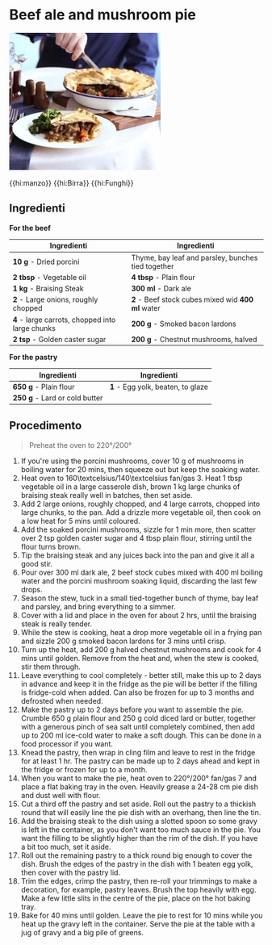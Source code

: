 # Beef ale and mushroom pie

![](img/Beef-ale-and-mushroom-pie.webp)

{{hi:manzo}}
{{hi:Birra}}
{{hi:Funghi}}

## Ingredienti

**For the beef**

| Ingredienti                  | Ingredienti             |
| ---------------------------- | ----------------------- |
| **10 g** - Dried porcini | Thyme, bay leaf and parsley, bunches tied together |
| **2 tbsp** - Vegetable oil | **4 tbsp** - Plain flour |
| **1 kg** - Braising Steak | **300 ml** - Dark ale |
| **2** - Large onions, roughly chopped | **2** - Beef stock cubes mixed wid **400 ml** water |
| **4** - large carrots, chopped into large chunks | **200 g** - Smoked bacon lardons |
| **2 tsp** - Golden caster sugar | **200 g** - Chestnut mushrooms, halved |

**For the pastry**

| Ingredienti                  | Ingredienti             |
| ---------------------------- | ----------------------- |
| **650 g** - Plain flour | **1** - Egg yolk, beaten, to glaze |
| **250 g** - Lard or cold butter | |

## Procedimento

> Preheat the oven to 220°/200°

1. If you're using the porcini mushrooms, cover 10 g of mushrooms in boiling water for 20 mins, then squeeze out but keep the soaking water.
1. Heat oven to 160\textcelsius/140\textcelsius fan/gas 3. Heat 1 tbsp vegetable oil in a large casserole dish, brown 1 kg large chunks of braising steak really well in batches, then set aside.
1. Add 2 large onions, roughly chopped, and 4 large carrots, chopped into large chunks, to the pan. Add a drizzle more vegetable oil, then cook on a low heat for 5 mins until coloured.
1. Add the soaked porcini mushrooms, sizzle for 1 min more, then scatter over 2 tsp golden caster sugar and 4 tbsp plain flour, stirring until the flour turns brown.
1. Tip the braising steak and any juices back into the pan and give it all a good stir.
1. Pour over 300 ml dark ale, 2 beef stock cubes mixed with 400 ml boiling water and the porcini mushroom soaking liquid, discarding the last few drops.
1. Season the stew, tuck in a small tied-together bunch of thyme, bay leaf and parsley, and bring everything to a simmer.
1. Cover with a lid and place in the oven for about 2 hrs, until the braising steak is really tender.
1. While the stew is cooking, heat a drop more vegetable oil in a frying pan and sizzle 200 g smoked bacon lardons for 3 mins until crisp.
1. Turn up the heat, add 200 g halved chestnut mushrooms and cook for 4 mins until golden. Remove from the heat and, when the stew is cooked, stir them through.
1. Leave everything to cool completely - better still, make this up to 2 days in advance and keep it in the fridge as the pie will be better if the filling is fridge-cold when added. Can also be frozen for up to 3 months and defrosted when needed.
1. Make the pastry up to 2 days before you want to assemble the pie. Crumble 650 g plain flour and 250 g cold diced lard or butter, together with a generous pinch of sea salt until completely combined, then add up to 200 ml ice-cold water to make a soft dough. This can be done in a food processor if you want.
1. Knead the pastry, then wrap in cling film and leave to rest in the fridge for at least 1 hr. The pastry can be made up to 2 days ahead and kept in the fridge or frozen for up to a month.
1. When you want to make the pie, heat oven to 220°/200° fan/gas 7 and place a flat baking tray in the oven. Heavily grease a 24-28 cm pie dish and dust well with flour.
1. Cut a third off the pastry and set aside. Roll out the pastry to a thickish round that will easily line the pie dish with an overhang, then line the tin.
1. Add the braising steak to the dish using a slotted spoon so some gravy is left in the container, as you don't want too much sauce in the pie. You want the filling to be slightly higher than the rim of the dish. If you have a bit too much, set it aside.
1. Roll out the remaining pastry to a thick round big enough to cover the dish. Brush the edges of the pastry in the dish with 1 beaten egg yolk, then cover with the pastry lid.
1. Trim the edges, crimp the pastry, then re-roll your trimmings to make a decoration, for example, pastry leaves. Brush the top heavily with egg. Make a few little slits in the centre of the pie, place on the hot baking tray.
1. Bake for 40 mins until golden. Leave the pie to rest for 10 mins while you heat up the gravy left in the container. Serve the pie at the table with a jug of gravy and a big pile of greens.
